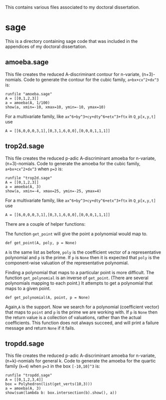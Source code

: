 This contains various files associated to my doctoral dissertation.

# sage

This is a directory containing sage code that was included in the appendices of
my doctoral dissertation.

## amoeba.sage

This file creates the reduced A-discriminant contour for n-variate,
(n+3)-nomials. Code to generate the contour for the cubic family,
`a+bx+cx^2+dx^3` is:

    runfile "amoeba.sage"
    A = [[0,1,2,3]]
    a = amoeba(A, 1/100)
    show(a, xmin=-10, xmax=10, ymin=-10, ymax=10)

For a multivariate family, like `ax^6+by^3+cy+dty^6+etx^3+ftx` in `Q_p[x,y,t]` use

    A = [[6,0,0,0,3,1],[0,3,1,6,0,0],[0,0,0,1,1,1]]


## trop2d.sage

This file creates the reduced p-adic A-discriminant amoeba for
n-variate, (n+3)-nomials. Code to generate the amoeba for the cubic family,
`a+bx+cx^2+dx^3` when `p=3` is:

    runfile "trop2d.sage"
    A = [[0,1,2,3]]
    a = amoeba(A, 3)
    show(a, xmin=-4, xmax=25, ymin=-25, ymax=4)

For a multivariate family, like `ax^6+by^3+cy+dty^6+etx^3+ftx` in `Q_p[x,y,t]` use

    A = [[6,0,0,0,3,1],[0,3,1,6,0,0],[0,0,0,1,1,1]]
    
There are a couple of helper functions: 

The function `get_point` will give the point 
a polynomial would map to.

    def get_point(A, poly, p = None)

`A` is the same list as before, `poly` is the coefficient vector of a representative
polynomial and `p` is the prime. If `p` is `None` then it is expected that `poly` is
the component-wise valuation of the representative polynomial.

Finding a polynomial that maps to a particular point is more difficult.
The function `get_polynomial` is an inverse of `get_point`. (There are several 
polynomials mapping to each point.) It attempts to get a polynomial that maps to a
given point.

    def get_polynomial(A, point, p = None)

Again,`A` is the support. Now we search for a polynomial (coefficient vector) that maps 
to `point` and `p` is the prime we are working with. If `p` is `None` then the return 
value is a collection of valuations, rather than the actual coefficients. This function 
does not always succeed, and will print a failure message and return `None` if it fails.

## tropdd.sage

This file creates the reduced p-adic A-discriminant amoeba for
n-variate, (n+k)-nomials for general k. Code to generate the amoeba
for the quartic family (`k=4`) when `p=3` in the box `[-10,10]^3` is:

    runfile "tropdd.sage"
    A = [[0,1,2,3,4]]
    box = Polyhedron(list(get_verts(10,3)))
    a = amoeba(A, 3)
    show(sum(lambda b: box.intersection(b).show(), a))


